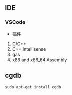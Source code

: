 ## IDE
### VSCode
* 插件
1. C/C++
2. C++ Intellisense
3. gas
4. x86 and x86_64 Assembly

## cgdb
```
sudo apt-get install cgdb
```
